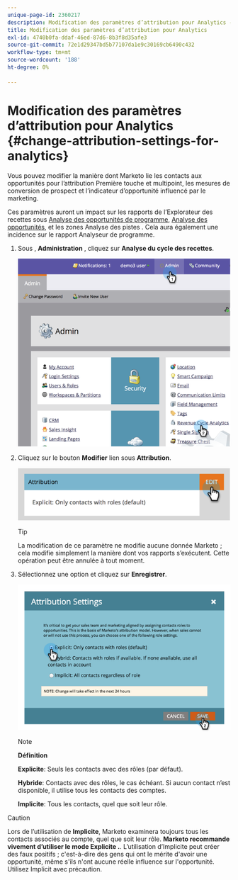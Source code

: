 ```yaml
---
unique-page-id: 2360217
description: Modification des paramètres d’attribution pour Analytics - Documents Marketo - Documentation du produit
title: Modification des paramètres d’attribution pour Analytics
exl-id: 4740b0fa-ddaf-46ed-87d6-8b3f8d35afe3
source-git-commit: 72e1d29347bd5b77107da1e9c30169cb6490c432
workflow-type: tm+mt
source-wordcount: '188'
ht-degree: 0%

---
```


# Modification des paramètres d’attribution pour Analytics {#change-attribution-settings-for-analytics}

Vous pouvez modifier la manière dont Marketo lie les contacts aux opportunités pour l’attribution Première touche et multipoint, les mesures de conversion de prospect et l’indicateur d’opportunité influencé par le marketing.

Ces paramètres auront un impact sur les rapports de l’Explorateur des recettes sous [Analyse des opportunités de programme](/help/marketo/product-docs/reporting/revenue-cycle-analytics/program-analytics/understanding-the-program-opportunity-analysis-area.md), [Analyse des opportunités](/help/marketo/product-docs/reporting/revenue-cycle-analytics/revenue-explorer/understanding-opportunity-analysis-in-revenue-explorer.md), et les zones Analyse des pistes . Cela aura également une incidence sur le rapport Analyseur de programme.

1. Sous , **Administration** , cliquez sur **Analyse du cycle des recettes**.

   ![](assets/image2014-9-24-11-3a55-3a19.png)

1. Cliquez sur le bouton **Modifier** lien sous **Attribution**.

   ![](assets/image2014-9-24-11-3a56-3a33.png)

   >[!TIP]
   >
   >La modification de ce paramètre ne modifie aucune donnée Marketo ; cela modifie simplement la manière dont vos rapports s’exécutent. Cette opération peut être annulée à tout moment.

1. Sélectionnez une option et cliquez sur **Enregistrer**.

   ![](assets/image2014-9-24-11-3a57-3a39.png)

   >[!NOTE]
   >
   >**Définition**
   >
   >**Explicite**: Seuls les contacts avec des rôles (par défaut).
   >
   >**Hybride**: Contacts avec des rôles, le cas échéant. Si aucun contact n’est disponible, il utilise tous les contacts des comptes.
   >
   >**Implicite**: Tous les contacts, quel que soit leur rôle.

>[!CAUTION]
>
>Lors de l’utilisation de **Implicite**, Marketo examinera toujours tous les contacts associés au compte, quel que soit leur rôle. **Marketo recommande vivement d’utiliser le mode Explicite .**. L’utilisation d’Implicite peut créer des faux positifs ; c&#39;est-à-dire des gens qui ont le mérite d&#39;avoir une opportunité, même s&#39;ils n&#39;ont aucune réelle influence sur l&#39;opportunité. Utilisez Implicit avec précaution.
